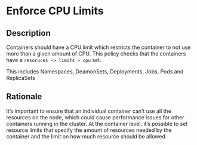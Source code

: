 # Enforce CPU Limits

## Description

Containers should have a CPU limit which restricts the container to not use more than a given amount of CPU.
This policy checks that the containers have a `resoruces -> limits > cpu` set.

This includes Namespaces, DeamonSets, Deployments, Jobs, Pods and ReplicaSets 

## Rationale

It’s important to ensure that an individual container can’t use all the resources on the node, which could cause performance issues for other containers running in the cluster. At the container level, it’s possible to set resource limits that specify the amount of resources needed by the container and the limit on how much resource should be allowed.